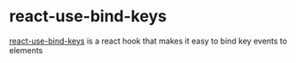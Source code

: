 # react-use-bind-keys

[react-use-bind-keys](https://github.com/inturn/react-use-bind-keys) is a react hook that makes it easy to bind key events to elements

